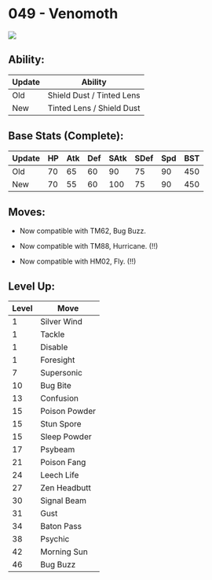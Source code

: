 # 049 - Venomoth
![][049]

## Ability:

Update | Ability
---    | ---
Old    | Shield Dust / Tinted Lens
New    | Tinted Lens / Shield Dust

## Base Stats (Complete):

Update | HP | Atk | Def | SAtk | SDef | Spd | BST
---    | ---| --- | --- | ---  | ---  | --- | ---
Old    | 70 |  65 |  60 |  90  |  75  |  90  |  450
New    | 70 |  55 |  60 |  100  |  75  |  90  |  450

## Moves:

 - Now compatible with TM62, Bug Buzz.

 - Now compatible with TM88, Hurricane. (!!)

 - Now compatible with HM02, Fly. (!!)

## Level Up:

Level | Move
---   | ---
  1   | Silver Wind
  1   | Tackle
  1   | Disable
  1   | Foresight
  7   | Supersonic
 10   | Bug Bite
 13   | Confusion
 15   | Poison Powder
 15   | Stun Spore
 15   | Sleep Powder
 17   | Psybeam
 21   | Poison Fang
 24   | Leech Life
 27   | Zen Headbutt
 30   | Signal Beam
 31   | Gust
 34   | Baton Pass
 38   | Psychic
 42   | Morning Sun
 46   | Bug Buzz



[049]: /img/pokemon/049.png
